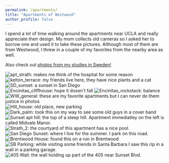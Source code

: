 ```yaml
---
permalink: /apartments/
title: "Apartments of Westwood"
author_profile: false
---
```


I spend a lot of time walking around the apartments near UCLA and really appreciate their design. My mom collects old cameras so I asked her to borrow one and used it to take these pictures. Although most of them are from Westwood, I threw in a couple of my favorites from the nearby area as well. 


Also check out [photos from my studies in Sweden!](sweden/)

![apt_strath: makes me think of the hospital for some reason](https://imgur.com/7BeJSBw.jpg)
![kelton_terrace: my friends live here, they have nice plants and a cat](https://imgur.com/N5DeOIV.jpg)
![SD_sunset: a sunset in San Diego](https://imgur.com/USZolVm.jpg)
![Encinitas_cliffhouse: hope it dosen't fall](https://imgur.com/E7SFBPL.jpg)
![Encinitas_rockstack: balance](https://imgur.com/aNKVr8C.jpg)
![WW_general: these are my favorite apartments but I can never do them justice in photos](https://imgur.com/jjSATw2.jpg)
![Hill_house: old place, new parking](https://imgur.com/7ntdtVs.jpg)
![Dark_palm: took this on my way to see some old guys in a cover band](https://imgur.com/DW2vCPu.jpg)
![Sunset apt hill: the top of a steep hill. Apartment immediatley on the left is called Midvale Manor.](https://imgur.com/fFB4GrA.jpg)
![Strath_2: the courtyard of this apartment has a nice pool.](https://imgur.com/D4oFPdY.jpg)
![San Diego Sunset: where I live for the summer. I park on this road.](https://imgur.com/G6G60IH.jpg)
![Brentwood House: found this on a run in Brentwood](https://imgur.com/dKOgMli.jpg)
![SB Parking: while visiting some friends in Santa Barbara I saw this rip in a wall in a parking garage.](https://imgur.com/9zcN6d6.jpg)
![405 Wall: the wall holding up part of the 405 near Sunset Blvd. ](https://imgur.com/St6J01v.jpg)
